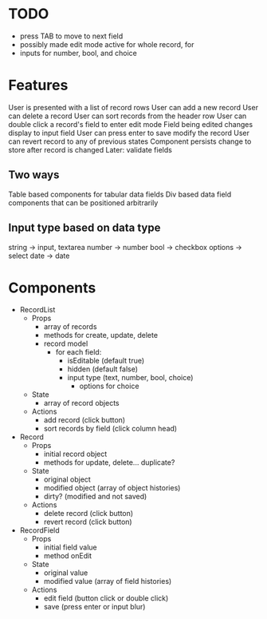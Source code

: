 # TODO

- press TAB to move to next field
- possibly made edit mode active for whole record, for
- inputs for number, bool, and choice

# Features

User is presented with a list of record rows
User can add a new record
User can delete a record
User can sort records from the header row
User can double click a record's field to enter edit mode
Field being edited changes display to input field
User can press enter to save modify the record
User can revert record to any of previous states
Component persists change to store after record is changed
Later: validate fields

## Two ways

Table based components for tabular data fields
Div based data field components that can be positioned arbitrarily

## Input type based on data type

string -> input, textarea
number -> number
bool -> checkbox
options -> select
date -> date

# Components

- RecordList
  - Props
    - array of records
    - methods for create, update, delete
    - record model
      - for each field:
        - isEditable (default true)
        - hidden (default false)
        - input type (text, number, bool, choice)
          - options for choice
  - State
    - array of record objects
  - Actions
    - add record (click button)
    - sort records by field (click column head)
- Record
  - Props
    - initial record object
    - methods for update, delete... duplicate?
  - State
    - original object
    - modified object (array of object histories)
    - dirty? (modified and not saved)
  - Actions
    - delete record (click button)
    - revert record (click button)
- RecordField
  - Props
    - initial field value
    - method onEdit
  - State
    - original value
    - modified value (array of field histories)
  - Actions
    - edit field (button click or double click)
    - save (press enter or input blur)
